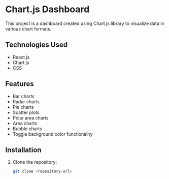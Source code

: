 # Chart.js Dashboard

This project is a dashboard created using Chart.js library to visualize data in various chart formats.

## Technologies Used

- React.js
- Chart.js
- CSS

## Features

- Bar charts
- Radar charts
- Pie charts
- Scatter plots
- Polar area charts
- Area charts
- Bubble charts
- Toggle background color functionality

## Installation

1. Clone the repository:

   ```bash
   git clone <repository-url>
